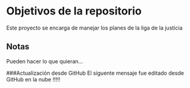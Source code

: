 # Objetivos de la repositorio

Este proyecto se encarga de manejar los planes de la liga de la justicia


## Notas
Pueden hacer lo que quieran...

###Actualización desde GitHub
El siguente mensaje fue editado desde GitHub en la nube !!!!!
